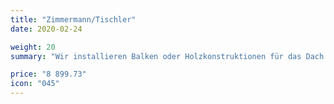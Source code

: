 ```yaml
---
title: "Zimmermann/Tischler"
date: 2020-02-24

weight: 20
summary: "Wir installieren Balken oder Holzkonstruktionen für das Dach. Wir bieten auch ein Holzdach aus den natürlichsten und umweltfreundlichsten Materialien an."

price: "8 899.73"
icon: "045"
---
```

